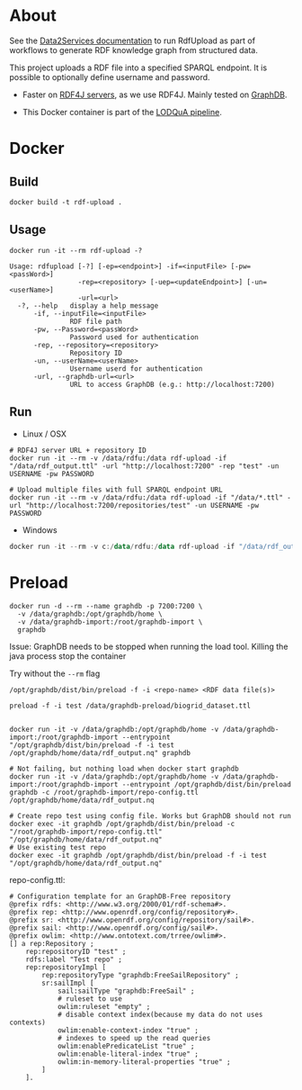 # About
See the [Data2Services documentation](http://d2s.semanticscience.org/) to run RdfUpload as part of workflows to generate RDF knowledge graph from structured data.

This project uploads a RDF file into a specified SPARQL endpoint. It is possible to optionally define username and password. 

* Faster on [RDF4J servers](https://rdf4j.eclipse.org/documentation/server-workbench-console/), as we use RDF4J. Mainly tested on [GraphDB](https://www.ontotext.com/products/graphdb/graphdb-free/).  

* This Docker container is part of the [LODQuA pipeline](https://github.com/MaastrichtU-IDS/dqa-pipeline/).

# Docker
## Build
```shell
docker build -t rdf-upload .
```
## Usage
```shell
docker run -it --rm rdf-upload -?

Usage: rdfupload [-?] [-ep=<endpoint>] -if=<inputFile> [-pw=<passWord>]
                 -rep=<repository> [-uep=<updateEndpoint>] [-un=<userName>]
                 -url=<url>
  -?, --help   display a help message
      -if, --inputFile=<inputFile>
               RDF file path
      -pw, --Password=<passWord>
               Password used for authentication
      -rep, --repository=<repository>
               Repository ID
      -un, --userName=<userName>
               Username userd for authentication
      -url, --graphdb-url=<url>
               URL to access GraphDB (e.g.: http://localhost:7200)

```
## Run
- Linux / OSX

```shell
# RDF4J server URL + repository ID
docker run -it --rm -v /data/rdfu:/data rdf-upload -if "/data/rdf_output.ttl" -url "http://localhost:7200" -rep "test" -un USERNAME -pw PASSWORD

# Upload multiple files with full SPARQL endpoint URL 
docker run -it --rm -v /data/rdfu:/data rdf-upload -if "/data/*.ttl" -url "http://localhost:7200/repositories/test" -un USERNAME -pw PASSWORD
```

- Windows

```powershell
docker run -it --rm -v c:/data/rdfu:/data rdf-upload -if "/data/rdf_output.ttl" -url "http://localhost:7200" -rep "test" -un USERNAME -pw PASSWORD
```



# Preload

```shell
docker run -d --rm --name graphdb -p 7200:7200 \
  -v /data/graphdb:/opt/graphdb/home \
  -v /data/graphdb-import:/root/graphdb-import \
  graphdb
```



Issue: GraphDB needs to be stopped when running the load tool. Killing the java process stop the container

Try without the `--rm` flag

```shell
/opt/graphdb/dist/bin/preload -f -i <repo-name> <RDF data file(s)>

preload -f -i test /data/graphdb-preload/biogrid_dataset.ttl


docker run -it -v /data/graphdb:/opt/graphdb/home -v /data/graphdb-import:/root/graphdb-import --entrypoint "/opt/graphdb/dist/bin/preload -f -i test /opt/graphdb/home/data/rdf_output.nq" graphdb

# Not failing, but nothing load when docker start graphdb
docker run -it -v /data/graphdb:/opt/graphdb/home -v /data/graphdb-import:/root/graphdb-import --entrypoint /opt/graphdb/dist/bin/preload graphdb -c /root/graphdb-import/repo-config.ttl /opt/graphdb/home/data/rdf_output.nq

# Create repo test using config file. Works but GraphDB should not run
docker exec -it graphdb /opt/graphdb/dist/bin/preload -c "/root/graphdb-import/repo-config.ttl" "/opt/graphdb/home/data/rdf_output.nq"
# Use existing test repo
docker exec -it graphdb /opt/graphdb/dist/bin/preload -f -i test "/opt/graphdb/home/data/rdf_output.nq"
```

repo-config.ttl:

```SPARQL
# Configuration template for an GraphDB-Free repository
@prefix rdfs: <http://www.w3.org/2000/01/rdf-schema#>.
@prefix rep: <http://www.openrdf.org/config/repository#>.
@prefix sr: <http://www.openrdf.org/config/repository/sail#>.
@prefix sail: <http://www.openrdf.org/config/sail#>.
@prefix owlim: <http://www.ontotext.com/trree/owlim#>.
[] a rep:Repository ;
    rep:repositoryID "test" ;
    rdfs:label "Test repo" ;
    rep:repositoryImpl [
        rep:repositoryType "graphdb:FreeSailRepository" ;
        sr:sailImpl [
            sail:sailType "graphdb:FreeSail" ;
            # ruleset to use
            owlim:ruleset "empty" ;
            # disable context index(because my data do not uses contexts)
            owlim:enable-context-index "true" ;
            # indexes to speed up the read queries
            owlim:enablePredicateList "true" ;
            owlim:enable-literal-index "true" ;
            owlim:in-memory-literal-properties "true" ;
        ]
    ].
```

